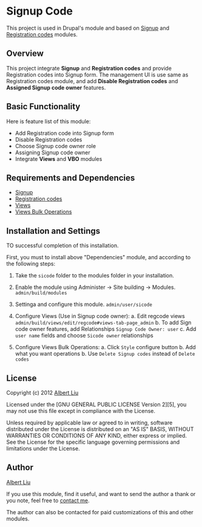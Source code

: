# Signup Code

This project is used in Drupal's module and based on [Signup] and
[Registration codes] modules.

## Overview

This project integrate **Signup** and **Registration codes** and provide
Registration codes into Signup form. The management UI is use same as
Registration codes module, and add **Disable Registration codes** and
**Assigned Signup code owner** features.

## Basic Functionality

Here is feature list of this module:

* Add Registration code into Signup form
* Disable Registration codes
* Choose Signup code owner role
* Assigning Signup code owner
* Integrate **Views** and **VBO** modules

## Requirements and Dependencies

* [Signup]
* [Registration codes]
* [Views]
* [Views Bulk Operations]

## Installation and Settings

TO successful completion of this installation.

First, you must to install above "Dependencies" module, and according to the
following steps:

1. Take the `sicode` folder to the modules folder in your installation.

2. Enable the module using Administer -> Site building -> Modules.
   `admin/build/modules`

3. Settinga and configure this module. `admin/user/sicode`

4. Configure Views (Use in Signup code owner):
   a. Edit regcode views `admin/build/views/edit/regcode#views-tab-page_admin`
   b. To add Sign code owner features, add Relationships
      `Signup Code Owner: user`
   c. Add `user name` fields and choose `Sicode owner` relationships

5. Configure Views Bulk Operations:
   a. Click `Style` configure button
   b. Add what you want operations
   b. Use `Delete Signup codes` instead of `Delete codes`

## License

Copyright (c) 2012 [Albert Liu]

Licensed under the [GNU GENERAL PUBLIC LICENSE Version 2][5], you may not use
this file except in compliance with the License.

Unless required by applicable law or agreed to in writing, software distributed
under the License is distributed on an "AS IS" BASIS, WITHOUT WARRANTIES OR
CONDITIONS OF ANY KIND, either express or implied.  See the License for the
specific language governing permissions and limitations under the License.

## Author

[Albert Liu]

If you use this module, find it useful, and want to send the author
a thank or you note, feel free to [contact me].

The author can also be contacted for paid customizations of this and other
modules.

[Signup]: http://drupal.org/project/signup
[Registration codes]: http://drupal.org/project/regcode
[Views]: http://drupal.org/project/views
[Views Bulk Operations]: http://drupal.org/project/views_bulk_operations
[GNU GENERAL PUBLIC LICENSE Version 2]: http://www.gnu.org/licenses/gpl-2.0.html
[Albert Liu]: http://drupal.org/user/1374916
[contact me]: service.albert@gmail.com

